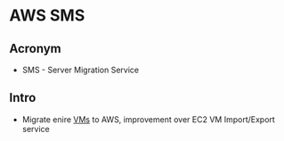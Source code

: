 # AWS SMS

## Acronym
* SMS - Server Migration Service

## Intro
* Migrate enire <ins>VMs</ins> to AWS, improvement over EC2 VM Import/Export service
